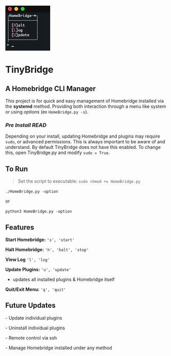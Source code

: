 ![Screenshot](https://raw.githubusercontent.com/PyDann/TinyBridge/master/Screenshot.png)

# TinyBridge
## A Homebridge CLI Manager
This project is for quick and easy management of Homebridge installed via the **systemd** method. Providing both interaction through a menu like system or using *options* (ex `HomeBridge.py -s`). 

### *Pre Install READ*
Depending on your install, updating Homebridge and plugins may require `sudo`, or advanced permissions. This is always important to be aware of and understand. By default TinyBridge does not have this enabled. To change this, open TinyBridge.py and modify `sudo = True`.


## To Run
>Set the script to executable: `sudo chmod +x HomeBridge.py`

`./HomeBridge.py -option`

or

`python3 HomeBridge.py -option`


## Features
**Start Homebridge:** `'s', 'start'`

**Halt Homebridge:** `'h', 'halt', 'stop'`

**View Log** `'l', 'log'`

**Update Plugins:** `'u', 'update'`

- updates all installed plugins & Homebridge itself

**Quit/Exit Menu:** `'q', 'quit'`


## Future Updates

\- Update individual plugins

\- Uninstall individual plugins

\- Remote control via ssh

\- Manage Homebridge installed under any method
